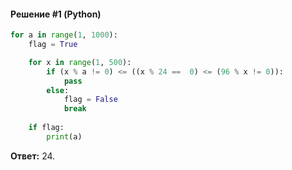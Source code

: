 #### Решение #1 (Python)
```python
for a in range(1, 1000):
    flag = True

    for x in range(1, 500):
        if (x % a != 0) <= ((x % 24 ==  0) <= (96 % x != 0)):
            pass
        else:
            flag = False
            break
    
    if flag:
        print(a)
```

**Ответ:** 24.
